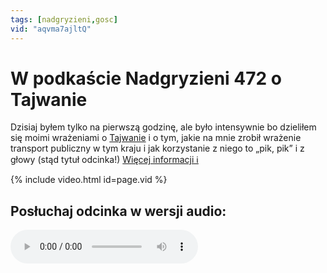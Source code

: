 ```yaml
---
tags: [nadgryzieni,gosc]
vid: "aqvma7ajltQ"
---
```


# W podkaście Nadgryzieni 472 o Tajwanie

Dzisiaj byłem tylko na pierwszą godzinę, ale było intensywnie bo dzieliłem się moimi wrażeniami o [Tajwanie](/taiwan) i o tym, jakie na mnie zrobił wrażenie transport publiczny w tym kraju i jak korzystanie z niego to „pik, pik” i z głowy (stąd tytuł odcinka!)
 [Więcej informacji ℹ️][l]

{% include video.html id=page.vid %}

<!--More-->

## Posłuchaj odcinka w wersji audio:

<audio controls>
<source src="https://media.blubrry.com/nadgryzieni/imagazine.stronazen.pl/nadgryzieni/Nadgryzieni-Odcinek-472.mp3" type="audio/mpeg">
</audio>



[l]: https://imagazine.pl/2024/05/03/nadgryzieni-472-pik-pik-pik-pik-czyli-podrozowanie-po-tajwanie/

[n]: https://michael.gratis/nozbe_pl
[np]: https://michael.gratis/nozbepersonal_pl